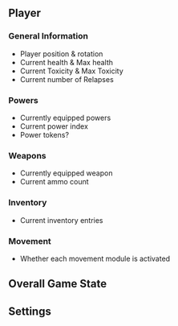 ## Player

### General Information
- Player position & rotation
- Current health & Max health
- Current Toxicity & Max Toxicity
- Current number of Relapses

### Powers
- Currently equipped powers
- Current power index
- Power tokens?

### Weapons
- Currently equipped weapon
- Current ammo count

### Inventory
- Current inventory entries

### Movement
- Whether each movement module is activated

## Overall Game State

## Settings
